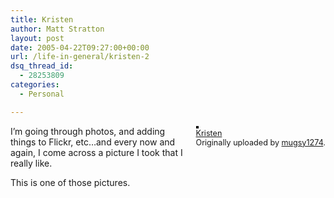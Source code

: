 ```yaml
---
title: Kristen
author: Matt Stratton
layout: post
date: 2005-04-22T09:27:00+00:00
url: /life-in-general/kristen-2
dsq_thread_id:
  - 28253809
categories:
  - Personal

---
```

<div style="float:right;margin-left:10px;margin-bottom:10px;">
  <a href="http://www.flickr.com/photos/mugsy/10380671/" title="photo sharing"><img src="http://photos7.flickr.com/10380671_4a450403c0_m.jpg" alt="" style="border:solid 2px #000000;" /></a> <br /> <span style="font-size:.9em;margin-top:0;"> <a href="http://www.flickr.com/photos/mugsy/10380671/">Kristen</a> <br /> Originally uploaded by <a href="http://www.flickr.com/people/mugsy/">mugsy1274</a>. </span>
</div>

I&#8217;m going through photos, and adding things to Flickr, etc&#8230;and every now and again, I come across a picture I took that I really like.

This is one of those pictures.